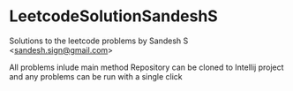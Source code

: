 # LeetcodeSolutionSandeshS
Solutions to the leetcode problems by Sandesh S &lt;sandesh.sign@gmail.com>

All problems inlude main method
Repository can be cloned to Intellij project and any problems can be run with a single click
